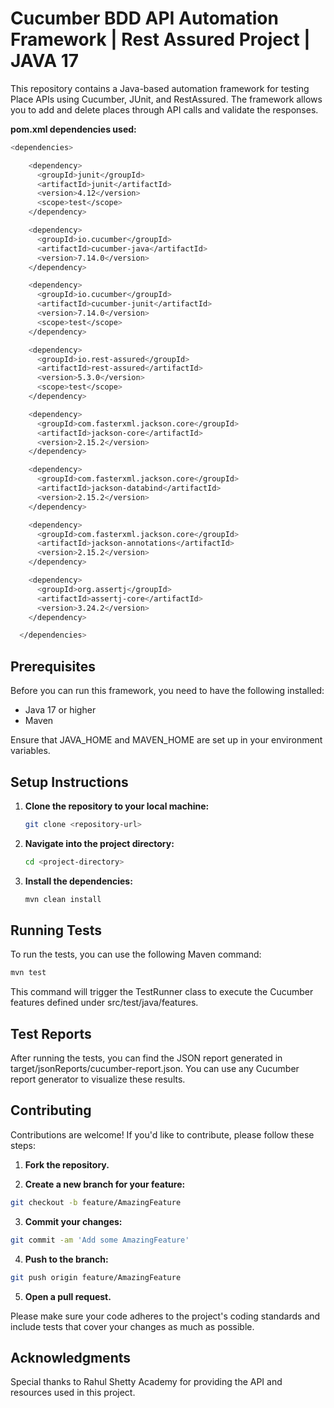 # Cucumber BDD API Automation Framework | Rest Assured Project | JAVA 17

This repository contains a Java-based automation framework for testing Place APIs using Cucumber, JUnit, and RestAssured. The framework allows you to add and delete places through API calls and validate the responses.

**pom.xml dependencies used:**

```bash
<dependencies>

    <dependency>
      <groupId>junit</groupId>
      <artifactId>junit</artifactId>
      <version>4.12</version>
      <scope>test</scope>
    </dependency>

    <dependency>
      <groupId>io.cucumber</groupId>
      <artifactId>cucumber-java</artifactId>
      <version>7.14.0</version>
    </dependency>

    <dependency>
      <groupId>io.cucumber</groupId>
      <artifactId>cucumber-junit</artifactId>
      <version>7.14.0</version>
      <scope>test</scope>
    </dependency>

    <dependency>
      <groupId>io.rest-assured</groupId>
      <artifactId>rest-assured</artifactId>
      <version>5.3.0</version>
      <scope>test</scope>
    </dependency>

    <dependency>
      <groupId>com.fasterxml.jackson.core</groupId>
      <artifactId>jackson-core</artifactId>
      <version>2.15.2</version>
    </dependency>

    <dependency>
      <groupId>com.fasterxml.jackson.core</groupId>
      <artifactId>jackson-databind</artifactId>
      <version>2.15.2</version>
    </dependency>

    <dependency>
      <groupId>com.fasterxml.jackson.core</groupId>
      <artifactId>jackson-annotations</artifactId>
      <version>2.15.2</version>
    </dependency>

    <dependency>
      <groupId>org.assertj</groupId>
      <artifactId>assertj-core</artifactId>
      <version>3.24.2</version>
    </dependency>

  </dependencies>
```

## Prerequisites

Before you can run this framework, you need to have the following installed:

- Java 17 or higher
- Maven

Ensure that JAVA_HOME and MAVEN_HOME are set up in your environment variables.

## Setup Instructions

1. **Clone the repository to your local machine:**

    ```bash
    git clone <repository-url>
    ```

2. **Navigate into the project directory:**

    ```bash
    cd <project-directory>
    ```

3. **Install the dependencies:**

    ```bash
    mvn clean install
    ```

## Running Tests

To run the tests, you can use the following Maven command:

```bash
mvn test
```
This command will trigger the TestRunner class to execute the Cucumber features defined under src/test/java/features.

## Test Reports
After running the tests, you can find the JSON report generated in target/jsonReports/cucumber-report.json. You can use any Cucumber report generator to visualize these results.

## Contributing
Contributions are welcome! If you'd like to contribute, please follow these steps:

1. **Fork the repository.**

2. **Create a new branch for your feature:**

```bash
git checkout -b feature/AmazingFeature
```

3. **Commit your changes:**

```bash
git commit -am 'Add some AmazingFeature'
```

4. **Push to the branch:**

```bash
git push origin feature/AmazingFeature
```

5. **Open a pull request.**

Please make sure your code adheres to the project's coding standards and include tests that cover your changes as much as possible.

## Acknowledgments
Special thanks to Rahul Shetty Academy for providing the API and resources used in this project.
